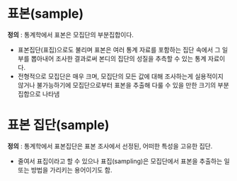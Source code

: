 # 표본(sample)
**정의** : 통계학에서 표본은 모집단의 부분집합이다.
-  표본집단(표집)으로도 불리며 표본은 여러 통계 자료를 포함하는 집단 속에서 그 일부를 뽑아내어 조사한 결과로써 본디의 집단의 성질을 추측할 수 있는 통계 자료이다.
 - 전형적으로 모집단은 매우 크며, 모집단의 모든 값에 대해 조사하는게 실용적이지 않거나 불가능하기에 모집단으로부터 표본을 추출해 다룰 수 있을 만한 크기의 부분집합으로 나타냄
# 표본 집단(sample)
**정의** : 통계학에서 표본집단은 표본 조사에서 선정된, 어떠한 특성을 고유한 집단.
- 줄여서 표집이라고 할 수 있으나 표집(sampling)은 모집단에서 표본을 추출하는 일 또는 방법을 가리키는 용어이기도 함.